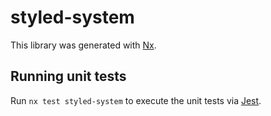# styled-system

This library was generated with [Nx](https://nx.dev).

## Running unit tests

Run `nx test styled-system` to execute the unit tests via [Jest](https://jestjs.io).
